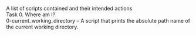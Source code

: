 A list of scripts contained and their intended actions
</br>
Task 0. Where am I?
</br>
0-current_working_directory – A script that prints the absolute path name of the current working directory.
